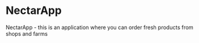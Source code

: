 # NectarApp
NectarApp - this is an application where you can order fresh products from shops and farms
